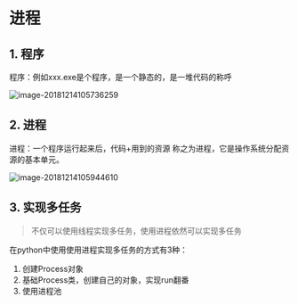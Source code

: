# 进程

## 1. 程序

程序：例如xxx.exe是个程序，是一个静态的，是一堆代码的称呼

![image-20181214105736259](https://cdn.itprojects.cn/iotimg/8pkx6.png)

## 2. 进程

进程：一个程序运行起来后，代码+用到的资源 称之为进程，它是操作系统分配资源的基本单元。

![image-20181214105944610](https://cdn.itprojects.cn/iotimg/50e9g.png)

## 3. 实现多任务

> 不仅可以使用线程实现多任务，使用进程依然可以实现多任务

在python中使用使用进程实现多任务的方式有3种：

1. 创建Process对象
2. 基础Process类，创建自己的对象，实现run翻番
3. 使用进程池

